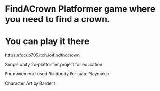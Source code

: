 # FindACrown Platformer game where you need to find a crown.

# You can play it there 

https://focus705.itch.io/findthecrown

Simple unity 2d-platformer project for education

For movement i used Rigidbody
For state Playmaker

Character Art by Bardent 



